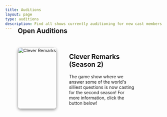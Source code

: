 ```yaml
---
title: Auditions
layout: page
type: auditions
description: Find all shows currently auditioning for new cast members.
---
```


<style>
    hr.has-background-black {
        display: none;
    }

    h1.title {
        display: none;
    }
</style>

<section class="hero" id="featured">
    <div class="hero-body">
        <div class="container">
            <style>
                .box {
                    display: flex;
                    margin: 40px;
                    margin-bottom: -20px;
                }
                .image-featured img {
                    flex: 0 0 50%;
                    border-radius: 10px;
                    box-shadow: 0 4px 8px rgba(0, 0, 0, 0.4);
                    width: 100%;
                    height: auto;
                }
                .content {
                    flex: 0 0 50%;
                    padding: 0 40px;
                    margin-top: 18px;
                }
                h1 {
                    margin-top: -30px;
                }
                .content h2 {
                    margin-top: 0;
                }
                .content p {
                    margin-bottom: 10px;
                }
                .link {
                    display: block;
                    color: blue;
                    text-decoration: underline;
                }
                @media (max-width: 768px) {
                    .box {
                        flex-direction: column;
                        text-align: center;
                    }
                    .image-featured {
                        flex: 0 0 auto;
                        order: 2;
                        margin-bottom: 20px;
                    }
                    .content {
                        flex: 0 0 auto;
                        order: 1;
                        padding: 0;
                    }
                }
            </style>
            <div class="content has-text-centered">
                <h1>Open Auditions</h1>
            </div>
            <div class="box has-background-white-ter">
                <div class="image-featured">
                    <img src="https://cdn.scyted.tv/website-assets/show-banners/clever-remarks.jpg" alt="Clever Remarks">
                </div>
                <div class="content">
                    <h2>Clever Remarks (Season 2)</h2>
                    <p>The game show where we answer some of the world's silliest questions is now casting for the
                        second season! For more information, click the button below!</p>
                    <!-- Google Calendar Appointment Scheduling begin -->
<link href="https://calendar.google.com/calendar/scheduling-button-script.css" rel="stylesheet">
<script src="https://calendar.google.com/calendar/scheduling-button-script.js" async></script>
<script>
(function() {
  var target = document.currentScript;
  window.addEventListener('load', function() {
    calendar.schedulingButton.load({
      url: 'https://calendar.google.com/calendar/appointments/schedules/AcZssZ0zbN5WuTz94PFLlBzkchPcriaSvNnZzt7dGCituSAZUpFFmY0Z3n41Mmr5LagnX8FFIs7DMxSx?gv=true',
      color: '#039BE5',
      label: 'Schedule Audition',
      target,
    });
  });
})();
</script>
<!-- end Google Calendar Appointment Scheduling -->
<!-- Google Calendar Appointment Scheduling begin -->
<link href="https://calendar.google.com/calendar/scheduling-button-script.css" rel="stylesheet">
<script src="https://calendar.google.com/calendar/scheduling-button-script.js" async></script>
<script>
(function() {
  var target = document.currentScript;
  window.addEventListener('load', function() {
    calendar.schedulingButton.load({
      url: 'https://docs.google.com/forms/d/e/1FAIpQLSeSbF81EjWCwG-HYUNPo1n69Rbo1A3zwtPR5iKgIrXQtFevsA/viewform?usp=pp_url&entry.149857424=Discord+Profile&entry.1952398262=ScytedTV+Auditions+Page',
      color: '#039BE5',
      label: 'Become A Writer',
      target,
    });
  });
})();
</script>
<!-- end Google Calendar Appointment Scheduling -->
                </div>
            </div>
        </div>
    </div>
</section>